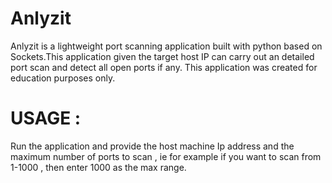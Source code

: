 # Anlyzit
Anlyzit is a lightweight port scanning application built with python based on Sockets.This application given the target host IP can carry out an detailed port scan and detect all open ports if any. 
This application was created for education purposes only.

# USAGE :
Run the application and provide the host machine Ip address and the maximum number of ports to scan , ie for example if you want to scan from 1-1000 , then enter 1000 as the max range.

